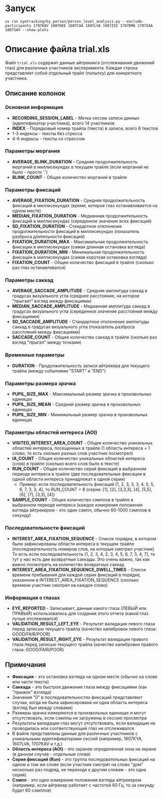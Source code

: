 # Запуск

```
uv run eyetracking/by_person/person_level_analysis.py --exclude-participants 1707KAV 1807HEE 1807CAA 1607LVA 1907ZSI 1707DMA 1707SAA 1807SAV --show-plots
```

# Описание файла trial.xls

Файл `trial.xls` содержит данные айтрекинга (отслеживания движений глаз) для различных участников эксперимента. Каждая строка представляет собой отдельный трайл (попытку) для конкретного участника.

## Описание колонок

### Основная информация
- **RECORDING_SESSION_LABEL** - Метка сессии записи данных (идентификатор участника), всего 14 участников
- **INDEX** - Порядковый номер трайла (текста) в записи, всего 6 текстов
- 1-3 индексы - тексты без стресса
- 4-6 индексы - тексты со стрессом

### Параметры моргания
- **AVERAGE_BLINK_DURATION** - Средняя продолжительность морганий в миллисекундах в текущем трайле (если морганий не было - просто '.')
- **BLINK_COUNT** - Общее количество морганий в трайле

### Параметры фиксаций
- **AVERAGE_FIXATION_DURATION** - Средняя продолжительность фиксаций в миллисекундах (время, которое глаз останавливается на одном месте)
- **MEDIAN_FIXATION_DURATION** - Медианная продолжительность фиксаций в миллисекундах (серединное значение всех фиксаций)
- **SD_FIXATION_DURATION** - Стандартное отклонение продолжительности фиксаций в миллисекундах (показатель разброса длительности фиксаций)
- **FIXATION_DURATION_MAX** - Максимальная продолжительность фиксации в миллисекундах (самая длинная остановка взгляда)
- **FIXATION_DURATION_MIN** - Минимальная продолжительность фиксации в миллисекундах (самая короткая остановка взгляда)
- **FIXATION_COUNT** - Общее количество фиксаций в трайле (сколько раз глаз останавливался)

### Параметры саккад
- **AVERAGE_SACCADE_AMPLITUDE** - Средняя амплитуда саккад в градусах визуального угла (среднее расстояние, на которое "прыгает" взгляд между фиксациями)
- **MEDIAN_SACCADE_AMPLITUDE** - Медианная амплитуда саккад в градусах визуального угла (серединное значение расстояний между фиксациями)
- **SD_SACCADE_AMPLITUDE** - Стандартное отклонение амплитуды саккад в градусах визуального угла (показатель разброса расстояний между фиксациями)
- **SACCADE_COUNT** - Общее количество саккад в трайле (сколько раз взгляд "прыгал" между точками)

### Временные параметры
- **DURATION** - Продолжительность записи айтрекера для текущего трайла (между событиями "START" и "END")

### Параметры размера зрачка
- **PUPIL_SIZE_MAX** - Максимальный размер зрачка в произвольных единицах
- **PUPIL_SIZE_MEAN** - Средний размер зрачка в произвольных единицах
- **PUPIL_SIZE_MIN** - Минимальный размер зрачка в произвольных единицах

### Параметры областей интереса (AOI)
- **VISITED_INTEREST_AREA_COUNT** - Общее количество уникальных областей интереса, посещенных в трайле (1 область интереса = 1 слово, то есть сколько разных слов участник посмотрел)
- **IA_COUNT** - Общее количество уникальных областей интереса (слов) в трайле (сколько всего слов было в тексте)
- **RUN_COUNT** - Общее количество серий фиксаций в выбранном периоде интереса в трайле (две последовательные фиксации в одной области интереса принадлежат к одной серии)
  - Пример: если последовательность фиксаций [1, 2, 3, 3, 3, 4, 5, 5, 6, 7, 3, 3, 4], то RUN_COUNT = 8 (серии: [1], [2], [3,3,3], [4], [5,5], [6], [7], [3,3], [4])
- **SAMPLE_COUNT** - Общее количество сэмплов в трайле в выбранном периоде интереса (каждое измерение положения взгляда айтрекером - это один сэмпл, обычно 60-1000 сэмплов в секунду)

### Последовательности фиксаций
- **INTEREST_AREA_FIXATION_SEQUENCE** - Список порядка, в котором были зафиксированы области интереса в текущем трайле (последовательность номеров слов, на которые смотрел участник)
То есть если последовательность [1, 2, 3, 4, 2, 3, 4, 5, 6, 7, 3, 4, 7], то тут у нас есть две возвратные саккады. Это очень важно, так как важно посмотреть на количество возвратных саккад
- **INTEREST_AREA_FIXATION_SEQUENCE_DWELL_TIMES** - Список времени пребывания для каждой серии фиксаций в порядке, указанном в INTEREST_AREA_FIXATION_SEQUENCE (сколько времени участник смотрел на каждое слово)

### Информация о глазах
- **EYE_REPORTED** - Записывает, данные какого глаза (ЛЕВЫЙ или ПРАВЫЙ) использовались для создания этого отчета (какой глаз лучше отслеживался)
- **VALIDATION_RESULT_LEFT_EYE** - Результат валидации левого глаза перед записью текущего трайла (качество калибровки левого глаза: GOOD/FAIR/POOR)
- **VALIDATION_RESULT_RIGHT_EYE** - Результат валидации правого глаза перед записью текущего трайла (качество калибровки правого глаза: GOOD/FAIR/POOR)

## Примечания

- **Фиксация** - это остановка взгляда на одном месте (обычно на слове или части текста)
- **Саккада** - это быстрое движение глаза между фиксациями (как "прыжок" взгляда)
- Значения "0" в последовательностях фиксаций представляют случаи, когда не была зафиксирована ни одна область интереса (взгляд был между словами)
- Размеры зрачка измеряются в произвольных единицах и могут отсутствовать, если сэмплы не загружены в сессию просмотра
- Результаты валидации глаз могут отсутствовать, если валидация не проводилась или соответствующий глаз не отслеживался
- В файле представлены данные для различных участников с уникальными идентификаторами сессий (например, 1607KYA, 1607LVA, 1707KAV и т.д.)
- **Область интереса (AOI)** - это заранее определенная зона на экране (в данном случае - отдельные слова)
- **Серия фиксаций (Run)** - это группа последовательных фиксаций на одном и том же слове (если участник смотрит на слово "дом" несколько раз подряд, не переходя к другим словам - это одна серия)
- **Сэмпл** - это одно измерение положения взгляда айтрекером (например, если айтрекер работает с частотой 60 Гц, то за секунду будет 60 сэмплов) 
